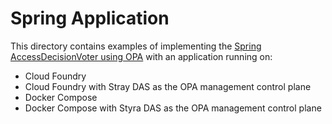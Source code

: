 # Spring Application

This directory contains examples of implementing the [Spring AccessDecisionVoter using OPA](https://github.com/open-policy-agent/contrib/blob/master/spring_authz/README.md) with an application running on:
* Cloud Foundry
* Cloud Foundry with Stray DAS as the OPA management control plane
* Docker Compose
* Docker Compose with Styra DAS as the OPA management control plane
